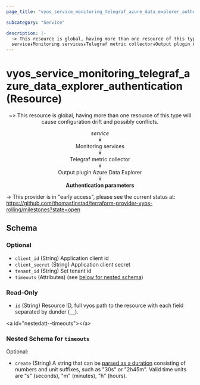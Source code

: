 ```yaml
---
page_title: "vyos_service_monitoring_telegraf_azure_data_explorer_authentication Resource - vyos"

subcategory: "Service"

description: |- 
  ~> This resource is global, having more than one resource of this type will cause configuration drift and possibly conflicts.
  service⯯Monitoring services⯯Telegraf metric collector⯯Output plugin Azure Data Explorer⯯Authentication parameters
---
```


# vyos_service_monitoring_telegraf_azure_data_explorer_authentication (Resource)
<center>

~> This resource is global, having more than one resource of this type will cause configuration drift and possibly conflicts.

*service*  
⯯  
Monitoring services  
⯯  
Telegraf metric collector  
⯯  
Output plugin Azure Data Explorer  
⯯  
**Authentication parameters**


</center>

-> This provider is in "early access", please see the current status at: https://github.com/thomasfinstad/terraform-provider-vyos-rolling/milestones?state=open

## Schema

### Optional

- `client_id` (String) Application client id
- `client_secret` (String) Application client secret
- `tenant_id` (String) Set tenant id
- `timeouts` (Attributes) (see [below for nested schema](#nestedatt--timeouts))

### Read-Only

- `id` (String) Resource ID, full vyos path to the resource with each field separated by dunder (`__`).

&lt;a id=&#34;nestedatt--timeouts&#34;&gt;&lt;/a&gt;
### Nested Schema for `timeouts`

Optional:

- `create` (String) A string that can be [parsed as a duration](https://pkg.go.dev/time#ParseDuration) consisting of numbers and unit suffixes, such as &#34;30s&#34; or &#34;2h45m&#34;. Valid time units are &#34;s&#34; (seconds), &#34;m&#34; (minutes), &#34;h&#34; (hours).  
